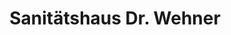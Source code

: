 ---
title: "Sanitätshaus Dr. Wehner"
url: /mechernich/sanitaetshaus-dr-wehner/
shop: Sanitätshaus
---